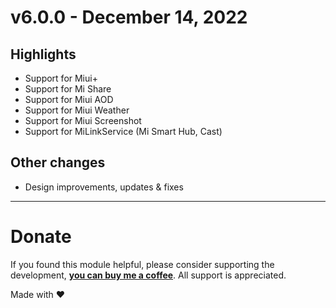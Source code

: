 # v6.0.0 - December 14, 2022

## Highlights

- Support for Miui+
- Support for Mi Share
- Support for Miui AOD
- Support for Miui Weather
- Support for Miui Screenshot
- Support for MiLinkService (Mi Smart Hub, Cast)

## Other changes

- Design improvements, updates & fixes

---

# Donate

If you found this module helpful, please consider supporting the development, [**you can buy me a coffee**](https://paypal.me/geoorg). All support is appreciated.


Made with ❤️